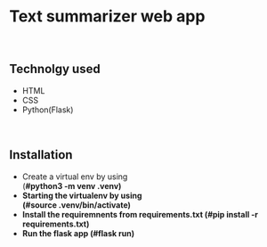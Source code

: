 <h1>Text summarizer web app</h1>
<br>
<h2>Technolgy used</h2>
<ul>
  <li>HTML</li>
  <li>CSS</li>
  <li>Python(Flask)</li>
</ul>
<br>
<h2>Installation</h2>
<ul>
  <li>Create a virtual env by using<br>
    (<b>#python3 -m venv .venv<b>)
  </li>
  <li>Starting the virtualenv by using<br>
    (<b>#source .venv/bin/activate<b>)
  </li>
  <li>Install the requiremnents from requirements.txt
    (<b>#pip install -r requirements.txt<b>)
  </li>
  <li>Run the flask app
    (<b>#flask run<b>)
  </li>
</ul>
